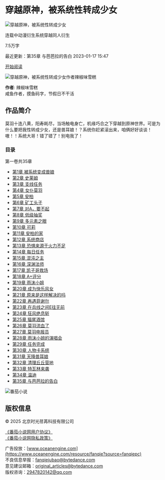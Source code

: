 # 穿越原神，被系统性转成少女

![穿越原神，被系统性转成少女](https://p9-reading-sign.fqnovelpic.com/novel-pic/p2oa14f55f134697105a2f8e674551d2dc7~tplv-resize:225:0.image?lk3s=5b7047ff&x-expires=1738176861&x-signature=l%2Fp3I5CgG5oec4jDFp5Cf0UvMeo%3D)

连载中动漫衍生系统穿越同人衍生

7.5万字

最近更新：第35章 与芭芭拉的告白 2023-01-17 15:47

[开始阅读](https://www.changdunovel.com)

![穿越原神，被系统性转成少女作者辣椒味雪糕](https://p9-reading-sign.fqnovelpic.com/tos-cn-i-1yzifmftcy/c4fccfc4d6474da3aa376f0c83ff68fc~tplv-s85hriknmn-jpeg-v1:300:0.jpeg?lk3s=6668da9f&x-expires=1740153717&x-signature=xOps1hR9tMBoh9GPmBUp5dqHeSE%3D)

**作者**: 辣椒味雪糕  
咸鱼作者，摸鱼码字，节假日不干活

## 作品简介

莫羽十连八黄，阳寿耗尽，当场触电身亡，机缘巧合之下穿越到原神世界。可是为什么要把我性转成少女，还是兽耳娘！？系统你赶紧滚出来，咱俩好好谈谈！ 嗷！！系统大哥！错了错了！别电我了！

### 目录

第一卷共35章

- [第1章 被系统变成兽娘](https://www.changdunovel.com)
- [第2章 史莱姆](https://www.changdunovel.com)
- [第3章 支线任务](https://www.changdunovel.com)
- [第4章 女仆莫羽](https://www.changdunovel.com)
- [第5章 安柏](https://www.changdunovel.com)
- [第6章 矿工头子](https://www.changdunovel.com)
- [第7章 对A，要不起](https://www.changdunovel.com)
- [第8章 低级抽奖](https://www.changdunovel.com)
- [第9章 多元素之眼](https://www.changdunovel.com)
- [第10章 可莉](https://www.changdunovel.com)
- [第11章 安柏的家](https://www.changdunovel.com)
- [第12章 系统商店](https://www.changdunovel.com)
- [第13章 恐惧来源于火力不足](https://www.changdunovel.com)
- [第14章 每日任务](https://www.changdunovel.com)
- [第15章 混沌之主](https://www.changdunovel.com)
- [第16章 深渊法师](https://www.changdunovel.com)
- [第17章 凯子哥救场](https://www.changdunovel.com)
- [第18章 A+评分](https://www.changdunovel.com)
- [第19章 雨沫小姐](https://www.changdunovel.com)
- [第20章 成为快乐风女](https://www.changdunovel.com)
- [第21章 原来是这样解决的吗](https://www.changdunovel.com)
- [第22章 再遇菲谢尔](https://www.changdunovel.com)
- [第23章 在兵线之间E往无前](https://www.changdunovel.com)
- [第24章 狂风绝息斩](https://www.changdunovel.com)
- [第25章 猫尾酒馆](https://www.changdunovel.com)
- [第26章 莫羽流血了](https://www.changdunovel.com)
- [第27章 莫羽电报员](https://www.changdunovel.com)
- [第28章 雨沫小姐的演唱会](https://www.changdunovel.com)
- [第29章 任务完成](https://www.changdunovel.com)
- [第30章 人物卡系统](https://www.changdunovel.com)
- [第31章 天降兽耳娘](https://www.changdunovel.com)
- [第32章 清理丘丘营地](https://www.changdunovel.com)
- [第33章 特瓦林来袭](https://www.changdunovel.com)
- [第34章 温迪](https://www.changdunovel.com)
- [第35章 与芭芭拉的告白](https://www.changdunovel.com)

![番茄小说](https://p3-ug-imc.byteimg.com/img/tos-cn-i-gflu06s87d/ec66efce4e4f4f969cc469ce857c52ab~tplv-gflu06s87d-image.png)

## 版权信息

© 2025 北京时光荏苒科技有限公司

[《番茄小说网用户协议》](https://www.changdunovel.com/protocal/agreement)  
[《番茄小说网隐私政策》](https://www.changdunovel.com/protocal/privacy)

广告投放：[www.oceanengine.com](https://www.oceanengine.com/resource/fanqie?source=fanqiepc)  
不良信息举报：fanqiejubao@bytedance.com  
意见建议邮箱：original_articles@bytedance.com  
版权咨询：2947820142@qq.com
<!-- tcd_original_link https://fanqienovel.com/page/7163221018192907304 -->
